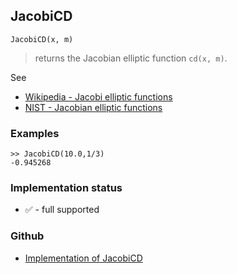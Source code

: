 ## JacobiCD

```
JacobiCD(x, m)
```

> returns the Jacobian elliptic function `cd(x, m)`. 
   

See
* [Wikipedia - Jacobi elliptic functions](https://en.wikipedia.org/wiki/Jacobi_elliptic_functions)
* [NIST - Jacobian elliptic functions](https://dlmf.nist.gov/22.5)

### Examples

```
>> JacobiCD(10.0,1/3) 
-0.945268
```






### Implementation status

* &#x2705; - full supported

### Github

* [Implementation of JacobiCD](https://github.com/axkr/symja_android_library/blob/master/symja_android_library/matheclipse-core/src/main/java/org/matheclipse/core/builtin/EllipticIntegrals.java#L1524) 
